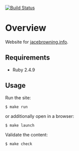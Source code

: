 [![Build Status](https://travis-ci.org/jacebrowning/jacebrowning.info.svg?branch=master)](https://travis-ci.org/jacebrowning/jacebrowning.info)

# Overview

Website for [jacebrowning.info](https://jacebrowning.info/).

## Requirements

* Ruby 2.4.9

## Usage

Run the site:

```
$ make run
```

or additionally open in a browser:

```
$ make launch
```

Validate the content:

```
$ make check
```
